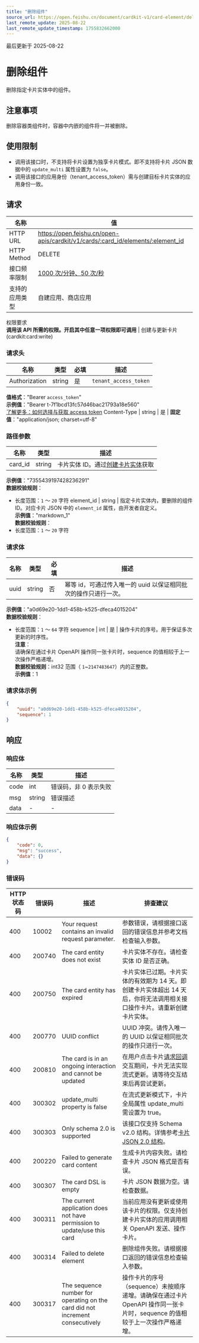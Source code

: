 ```yaml
---
title: "删除组件"
source_url: https://open.feishu.cn/document/cardkit-v1/card-element/delete
last_remote_update: 2025-08-22
last_remote_update_timestamp: 1755832662000
---
```

最后更新于 2025-08-22

# 删除组件

删除指定卡片实体中的组件。

## 注意事项

删除容器类组件时，容器中内嵌的组件将一并被删除。

## 使用限制

- 调用该接口时，不支持将卡片设置为独享卡片模式。即不支持将卡片 JSON 数据中的 `update_multi` 属性设置为 `false`。
- 调用该接口的应用身份（tenant_access_token）需与创建目标卡片实体的应用身份一致。

## 请求
名称 | 值
---|---
HTTP URL | https://open.feishu.cn/open-apis/cardkit/v1/cards/:card_id/elements/:element_id
HTTP Method | DELETE
接口频率限制 | [1000 次/分钟、50 次/秒](https://open.feishu.cn/document/ukTMukTMukTM/uUzN04SN3QjL1cDN)
支持的应用类型 | 自建应用、商店应用
权限要求  
            **调用该 API 所需的权限。开启其中任意一项权限即可调用** | 创建与更新卡片(cardkit:card:write)

### 请求头

名称 | 类型 | 必填 | 描述
--- | --- | --- | ---
Authorization | string | 是 | `tenant_access_token`  
**值格式**："Bearer `access_token`"  
**示例值**："Bearer t-7f1bcd13fc57d46bac21793a18e560"  
[了解更多：如何选择与获取 access token](https://open.feishu.cn/document/uAjLw4CM/ugTN1YjL4UTN24CO1UjN/trouble-shooting/how-to-choose-which-type-of-token-to-use)
Content-Type | string | 是 | **固定值**："application/json; charset=utf-8"

### 路径参数

名称 | 类型 | 描述
--- | --- | ---
card_id | string | 卡片实体 ID。通过[创建卡片实体](https://open.feishu.cn/document/uAjLw4CM/ukTMukTMukTM/cardkit-v1/card/create)获取  
**示例值**："7355439197428236291"  
**数据校验规则**：  
- 长度范围：`1` ～ `20` 字符
element_id | string | 指定卡片实体内，要删除的组件 ID。对应卡片 JSON 中的 `element_id` 属性，由开发者自定义。  
**示例值**："markdown_1"  
**数据校验规则**：  
- 长度范围：`1` ～ `20` 字符

### 请求体

名称 | 类型 | 必填 | 描述
--- | --- | --- | ---
uuid | string | 否 | 幂等 id，可通过传入唯一的 uuid 以保证相同批次的操作只进行一次。  
**示例值**："a0d69e20-1dd1-458b-k525-dfeca4015204"  
**数据校验规则**：  
- 长度范围：`1` ～ `64` 字符
sequence | int | 是 | 操作卡片的序号。用于保证多次更新的时序性。  
**注意**：  
请确保在通过卡片 OpenAPI 操作同一张卡片时，sequence 的值相较于上一次操作严格递增。  
**数据校验规则**：int32 范围（ `1`~`2147483647`）内的正整数。  
**示例值**：1

### 请求体示例
```json
{
    "uuid": "a0d69e20-1dd1-458b-k525-dfeca4015204",
    "sequence": 1
}
```

## 响应

### 响应体

名称 | 类型 | 描述
--- | --- | ---
code | int | 错误码，非 0 表示失败
msg | string | 错误描述
data | \- | \-

### 响应体示例
```json
{
    "code": 0,
    "msg": "success",
    "data": {}
}
```

### 错误码

HTTP状态码 | 错误码 | 描述 | 排查建议
--- | --- | --- | ---
400 | 10002 | Your request contains an invalid request parameter. | 参数错误，请根据接口返回的错误信息并参考文档检查输入参数。
400 | 200740 | The card entity does not exist | 卡片实体不存在。请检查实体 ID 是否正确。
400 | 200750 | The card entity has expired | 卡片实体已过期。卡片实体的有效期为 14 天。即创建卡片实体超出 14 天后，你将无法调用相关接口操作卡片。请重新创建卡片实体。
400 | 200770 | UUID conflict | UUID 冲突。请传入唯一的 UUID 以保证相同批次的操作只进行一次。
400 | 200810 | The card is in an ongoing interaction and cannot be updated | 在用户点击卡片[请求回调](https://open.feishu.cn/document/uAjLw4CM/ukzMukzMukzM/feishu-cards/card-callback-communication)交互期间，卡片无法实现流式更新。请等待交互结束后再尝试更新。
400 | 300302 | update_multi property is false | 在流式更新模式下，卡片全局属性 update_multi 需设置为 true。
400 | 300303 | Only schema 2.0 is supported | 该接口仅支持 Schema v2.0 结构。详情参考[卡片 JSON 2.0 结构](https://open.feishu.cn/document/uAjLw4CM/ukzMukzMukzM/feishu-cards/card-json-v2-structure)。
400 | 200220 | Failed to generate card content | 生成卡片内容失败。请检查卡片 JSON 格式是否有误。
400 | 300307 | The card DSL is empty | 卡片 JSON 数据为空。请检查数据。
400 | 300311 | The current application does not have permission to update/use this card | 当前应用没有更新或使用该卡片的权限。仅支持创建卡片实体的应用调用相关 OpenAPI 发送、操作卡片。
400 | 300314 | Failed to delete element | 删除组件失败。请根据接口返回的错误信息检查输入参数。
400 | 300317 | The sequence number for operating on the card did not increment consecutively | 操作卡片的序号（sequence）未按顺序递增。请确保在通过卡片 OpenAPI 操作同一张卡片时，sequence 的值相较于上一次操作严格递增。
